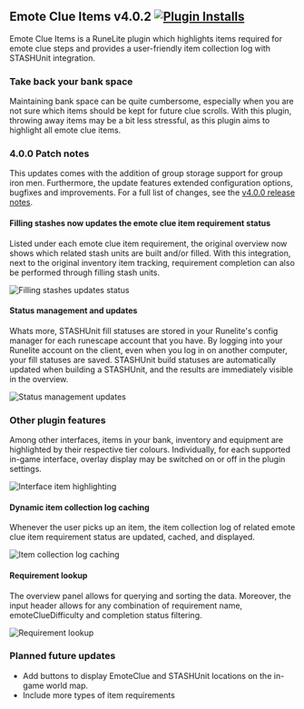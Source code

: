 ## Emote Clue Items v4.0.2 [![Plugin Installs](http://img.shields.io/endpoint?url=https://i.pluginhub.info/shields/installs/plugin/emote-clue-items&label=Active%20installs)](https://runelite.net/plugin-hub/Lars%20van%20Soest)

Emote Clue Items is a RuneLite plugin which highlights items required for emote clue steps and provides a user-friendly
item collection log with STASHUnit integration.

### Take back your bank space

Maintaining bank space can be quite cumbersome, especially when you are not sure which items should be kept for future
clue scrolls. With this plugin, throwing away items may be a bit less stressful, as this plugin aims to highlight all
emote clue items.

### 4.0.0 Patch notes

This updates comes with the addition of group storage support for group iron men. Furthermore, the update features
extended configuration options, bugfixes and improvements. For a full list of changes, see
the [v4.0.0 release notes](https://github.com/larsvansoest/emote-clue-items/releases/tag/v4.0.0).

#### Filling stashes now updates the emote clue item requirement status

Listed under each emote clue item requirement, the original overview now shows which related stash units are built
and/or filled. With this integration, next to the original inventory item tracking, requirement completion can also be
performed through filling stash units.

![Filling stashes updates status](/readme/filling-stashes-updates-status.gif)

#### Status management and updates

Whats more, STASHUnit fill statuses are stored in your Runelite's config manager for each runescape account that you
have. By logging into your Runelite account on the client, even when you log in on another computer, your fill statuses
are saved. STASHUnit build statuses are automatically updated when building a STASHUnit, and the results are immediately
visible in the overview.

![Status management updates](/readme/status-management-updates.gif)

### Other plugin features

Among other interfaces, items in your bank, inventory and equipment are highlighted by their respective tier colours.
Individually, for each supported in-game interface, overlay display may be switched on or off in the plugin settings.

![Interface item highlighting](/readme/interface-item-highlighting.gif)

#### Dynamic item collection log caching

Whenever the user picks up an item, the item collection log of related emote clue item requirement status are updated,
cached, and displayed.

![Item collection log caching](/readme/item-collection-log-caching.gif)

#### Requirement lookup

The overview panel allows for querying and sorting the data. Moreover, the input header allows for any combination of
requirement name, emoteClueDifficulty and completion status filtering.

![Requirement lookup](/readme/requirement-lookup.gif)

### Planned future updates

- Add buttons to display EmoteClue and STASHUnit locations on the in-game world map.
- Include more types of item requirements
